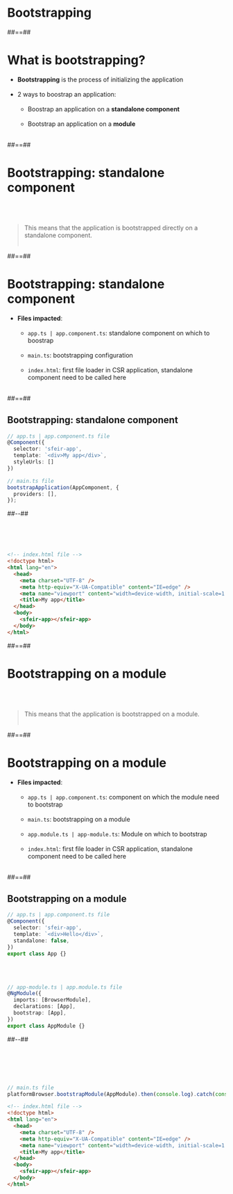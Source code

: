 <!-- .slide: class="transition-bg-sfeir-2" -->

# Bootstrapping

##==##

# What is bootstrapping?

- **Bootstrapping** is the process of initializing the application <br/><br/>
- 2 ways to boostrap an application: <br/><br/>
  - Boostrap an application on a **standalone component** <br/><br/>
  - Bootstrap an application on a **module** <br/><br/>

##==##

# Bootstrapping: standalone component

<br/><br/>

> This means that the application is bootstrapped directly on a standalone component. <br/><br/>

##==##

<!-- .slide: class="with-code" -->

# Bootstrapping: standalone component

- **Files impacted**: <br/><br/>
  - `app.ts | app.component.ts`: standalone component on which to boostrap <br/><br/>
  - `main.ts`: bootstrapping configuration <br/><br/>
  - `index.html`: first file loader in CSR application, standalone component need to be called here <br/><br/>

##==##

<!-- .slide: class="two-column with-code inconsolata" -->

## Bootstrapping: standalone component

```typescript
// app.ts | app.component.ts file
@Component({
  selector: 'sfeir-app',
  template: `<div>My app</div>`,
  styleUrls: []
})
```

<!-- .element: class="medium-code" -->

```typescript
// main.ts file
bootstrapApplication(AppComponent, {
  providers: [],
});
```

<!-- .element: class="medium-code" -->

##--##

<!-- .slide: class="with-code inconsolata" -->

<br/><br/><br/>

```html
<!-- index.html file -->
<!doctype html>
<html lang="en">
  <head>
    <meta charset="UTF-8" />
    <meta http-equiv="X-UA-Compatible" content="IE=edge" />
    <meta name="viewport" content="width=device-width, initial-scale=1.0" />
    <title>My app</title>
  </head>
  <body>
    <sfeir-app></sfeir-app>
  </body>
</html>
```

<!-- .element: class="medium-code" -->

##==##

# Bootstrapping on a module

<br/><br/>

> This means that the application is bootstrapped on a module. <br/><br/>

##==##

# Bootstrapping on a module

- **Files impacted**: <br/><br/>
  - `app.ts | app.component.ts`: component on which the module need to bootstrap <br/><br/>
  - `main.ts`: bootstrapping on a module <br/><br/>
  - `app.module.ts | app-module.ts`: Module on which to bootstrap<br/><br/>
  - `index.html`: first file loader in CSR application, standalone component need to be called here <br/><br/>

##==##

<!-- .slide: class="two-column with-code inconsolata" -->

## Bootstrapping on a module

```typescript
// app.ts | app.component.ts file
@Component({
  selector: 'sfeir-app',
  template: `<div>Hello</div>`,
  standalone: false,
})
export class App {}
```

<!-- .element: class="medium-code" -->

<br/><br/>

```typescript
// app-module.ts | app.module.ts file
@NgModule({
  imports: [BrowserModule],
  declarations: [App],
  bootstrap: [App],
})
export class AppModule {}
```

<!-- .element: class="medium-code" -->

##--##

<!-- .slide: class="with-code inconsolata" -->

<br/><br/><br/><br/>

```typescript
// main.ts file
platformBrowser.bootstrapModule(AppModule).then(console.log).catch(console.error);
```

<!-- .element: class="medium-code" -->

```html
<!-- index.html file -->
<!doctype html>
<html lang="en">
  <head>
    <meta charset="UTF-8" />
    <meta http-equiv="X-UA-Compatible" content="IE=edge" />
    <meta name="viewport" content="width=device-width, initial-scale=1.0" />
    <title>My app</title>
  </head>
  <body>
    <sfeir-app></sfeir-app>
  </body>
</html>
```

<!-- .element: class="medium-code" -->
